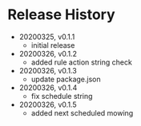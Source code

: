 # Release History

* 20200325, v0.1.1
	* initial release
* 20200326, v0.1.2
	* added rule action string check
* 20200326, v0.1.3
	* update package.json
* 20200326, v0.1.4
	* fix schedule string
* 20200326, v0.1.5
	* added next scheduled mowing

